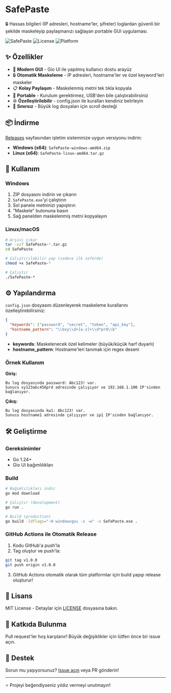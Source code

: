 # SafePaste

🔒 Hassas bilgileri (IP adresleri, hostname'ler, şifreler) loglardan güvenli bir şekilde maskeleyip paylaşmanızı sağlayan portable GUI uygulaması.

![SafePaste](https://img.shields.io/badge/Go-1.24-00ADD8?style=flat&logo=go)
![License](https://img.shields.io/badge/license-MIT-blue.svg)
![Platform](https://img.shields.io/badge/platform-Windows%20%7C%20Linux-lightgrey)

## ✨ Özellikler

- 🎨 **Modern GUI** - Gio UI ile yapılmış kullanıcı dostu arayüz
- 🔒 **Otomatik Maskeleme** - IP adresleri, hostname'ler ve özel keyword'leri maskeler
- 📋 **Kolay Paylaşım** - Maskelenmiş metni tek tıkla kopyala
- 🚀 **Portable** - Kurulum gerektirmez, USB'den bile çalıştırabilirsiniz
- ⚙️ **Özelleştirilebilir** - config.json ile kuralları kendiniz belirleyin
- 📜 **Sınırsız** - Büyük log dosyaları için scroll desteği

## 📦 İndirme

[Releases](https://github.com/00xryu/SafePaste/releases) sayfasından işletim sisteminize uygun versiyonu indirin:

- **Windows (x64)**: `SafePaste-windows-amd64.zip`
- **Linux (x64)**: `SafePaste-linux-amd64.tar.gz`

## 🚀 Kullanım

### Windows
1. ZIP dosyasını indirin ve çıkarın
2. `SafePaste.exe`'yi çalıştırın
3. Sol panele metninizi yapıştırın
4. "Maskele" butonuna basın
5. Sağ panelden maskelenmiş metni kopyalayın

### Linux/macOS
```bash
# Arşivi çıkar
tar -xzf SafePaste-*.tar.gz
cd SafePaste

# Çalıştırılabilir yap (sadece ilk seferde)
chmod +x SafePaste-*

# Çalıştır
./SafePaste-*
```

## ⚙️ Yapılandırma

`config.json` dosyasını düzenleyerek maskeleme kurallarını özelleştirebilirsiniz:

```json
{
  "keywords": ["password", "secret", "token", "api_key"],
  "hostname_pattern": "\\bxy\\d+[a-z]+\\d*prd\\b"
}
```

- **keywords**: Maskelenecek özel kelimeler (büyük/küçük harf duyarlı)
- **hostname_pattern**: Hostname'leri tanımak için regex deseni

### Örnek Kullanım

**Giriş:**
```
Bu log dosyasında password: Abc123! var. 
Sunucu xy123abc456prd adresinde çalışıyor ve 192.168.1.100 IP'sinden bağlanıyor.
```

**Çıkış:**
```
Bu log dosyasında kw1: Abc123! var. 
Sunucu hostname1 adresinde çalışıyor ve ip1 IP'sinden bağlanıyor.
```

## 🛠️ Geliştirme

### Gereksinimler
- Go 1.24+
- Gio UI bağımlılıkları

### Build
```bash
# Bağımlılıkları indir
go mod download

# Çalıştır (development)
go run .

# Build (production)
go build -ldflags="-H windowsgui -s -w" -o SafePaste.exe .
```

### GitHub Actions ile Otomatik Release

1. Kodu GitHub'a push'la
2. Tag oluştur ve push'la:
```bash
git tag v1.0.0
git push origin v1.0.0
```
3. GitHub Actions otomatik olarak tüm platformlar için build yapıp release oluşturur!

## 📝 Lisans

MIT License - Detaylar için [LICENSE](LICENSE) dosyasına bakın.

## 🤝 Katkıda Bulunma

Pull request'ler hoş karşılanır! Büyük değişiklikler için lütfen önce bir issue açın.

## 💬 Destek

Sorun mu yaşıyorsunuz? [Issue açın](https://github.com/00xryu/SafePaste/issues) veya PR gönderin!

---

⭐ Projeyi beğendiyseniz yıldız vermeyi unutmayın!
